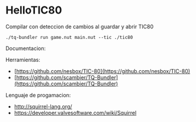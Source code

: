 # HelloTIC80

Compilar con deteccion de cambios al guardar y abrir TIC80
```
./tq-bundler run game.nut main.nut --tic ./tic80
```




Documentacion:

Herramientas:
* [https://github.com/nesbox/TIC-80](https://github.com/nesbox/TIC-80)
* [https://github.com/scambier/TQ-Bundler](https://github.com/scambier/TQ-Bundler)


Lenguaje de progamacion:
 * http://squirrel-lang.org/
 * https://developer.valvesoftware.com/wiki/Squirrel
